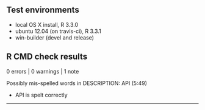 ## Test environments
* local OS X install, R 3.3.0
* ubuntu 12.04 (on travis-ci), R 3.3.1
* win-builder (devel and release)

## R CMD check results

0 errors | 0 warnings | 1 note

Possibly mis-spelled words in DESCRIPTION:
  API (5:49)
  
* API is spelt correctly

---
